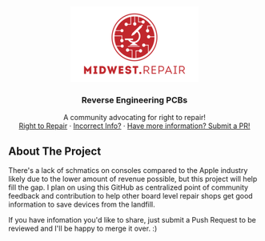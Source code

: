 <!-- PROJECT LOGO -->
<br />
<p align="center">
  <a href="https://github.com/midwest-repair/Reverse-Engineering">
    <img src="images/Logo.png" alt="Logo" width="256" height="150">
  </a>

  <h3 align="center">Reverse Engineering PCBs</h3>

  <p align="center">
    A community advocating for right to repair!
    <br />
    <a href="https://www.repair.org/stand-up">Right to Repair</a>
    ·
    <a href="https://github.com/midwest-repair/Reverse-Engineering/issues">Incorrect Info?</a>
    ·
    <a href="https://github.com/midwest-repair/Reverse-Engineering/pulls">Have more information? Submit a PR!</a>
  </p>
</p>


<!-- ABOUT THE PROJECT -->
## About The Project

There's a lack of schmatics on consoles compared to the Apple industry likely due to the lower amount of revenue possible, but this project will help fill the gap. 
I plan on using this GitHub as centralized point of community feedback and contribution to help other board level repair shops get good information to save devices from the landfill. 

If you have infomation you'd like to share, just submit a Push Request to be reviewed and I'll be happy to merge it over. :)
